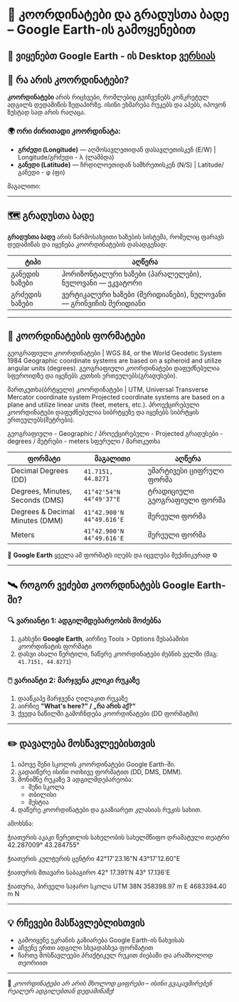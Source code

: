 # 🧭 კოორდინატები და გრადუსთა ბადე – Google Earth-ის გამოყენებით

📌 ვიყენებთ Google Earth  - ის Desktop [ვერსიას](https://www.google.com/earth/about/versions/#earth-pro)
---

## 📌 რა არის კოორდინატები?

**კოორდინატები** არის რიცხვები, რომლებიც გვიჩვენებს კონკრეტულ ადგილს დედამიწის ზედაპირზე. ისინი ეხმარება რუკებს და აპებს, იპოვონ ზუსტად სად არის რაღაცა.

### 🌍 ორი ძირითადი კოორდინატა:
- **გრძედი (Longitude)** — აღმოსავლეთიდან დასავლეთისკენ (E/W) | Longitude/გრძედი - λ (ლამბდა)
- **განედი (Latitude)** — ჩრდილოეთიდან სამხრეთისკენ (N/S) | Latitude/განედი -  φ (ფი)


მაგალითი:



---

## 🗺️ გრადუსთა ბადე

**გრადუსთა ბადე** არის წარმოსახვითი ხაზების სისტემა, რომელიც ფარავს დედამიწას და იყენება კოორდინატების დასადგენად:

| ტიპი | აღწერა |
|------|--------|
| განედის ხაზები | ჰორიზონტალური ხაზები (პარალელები), ნულოვანი — ეკვატორი |
| გრძედის ხაზები | ვერტიკალური ხაზები (მერიდიანები), ნულოვანი — გრინვიჩის მერიდიანი |

---

## 📐 კოორდინატების ფორმატები

გეოგრაფიული კოორდინატები | WGS 84, or the World Geodetic System 1984 
Geographic coordinate systems are based on a spheroid and utilize angular units (degrees).
გეოგრაფიული კოორდინატები დაფუძნებულია სფეროიდზე და იყენებს კუთხის ერთეულებს(გრადუსები).

მართკუთხა(ბრტყელი) კოორდინატები | UTM, Universal Transverse Mercator coordinate system
Projected coordinate systems are based on a plane and utilize linear units (feet, meters, etc.).
პროექცირებული კოორდინატები დაფუძნებულია სიბრტყეზე და იყენებს სიბრტყის ერთეულებს(მეტრები).

გეოგრაფიული - Geographic / პროექცირებული - Projected 
გრადუსები - degrees / მეტრები - meters 
სფერული / მართკუთხა



| ფორმატი | მაგალითი | აღწერა |
|---------|----------|--------|
| Decimal Degrees (DD) | `41.7151, 44.8271` | უმარტივესი ციფრული ფორმა |
| Degrees, Minutes, Seconds (DMS) | `41°42'54"N 44°49'37"E` | ტრადიციული გეოგრაფიული ფორმა |
| Degrees & Decimal Minutes (DMM) | `41°42.900'N 44°49.616'E` | შერეული ფორმა |
| Meters | `41°42.900'N 44°49.616'E` | შერეული ფორმა |

📌 **Google Earth** ყველა ამ ფორმატს იღებს და იცვლება მექანიკურად ⚙️

---

## 🛰️ როგორ ვეძებთ კოორდინატებს Google Earth-ში?

### 🔍 ვარიანტი 1: ადგილმდებარეობის მოძებნა
1. გახსენი **Google Earth**, აირჩიე Tools > Options შესაბამისი კოორდინატის ფორმატი
2. დასვი ახალი წერტილი, ჩაწერე კოორდინატები ძებნის ველში (მაგ: `41.7151, 44.8271`)


### 🖱️ ვარიანტი 2: მარჯვენა კლიკი რუკაზე
1. დააწკაპე მარჯვენა ღილაკით რუკაზე
2. აირჩიე **"What's here?" / „რა არის აქ?“**
3. ქვედა ნაწილში გამოჩნდება კოორდინატები (DD ფორმატში)

---

## ✏️ დავალება მოსწავლეებისთვის

1. იპოვე შენი სკოლის კოორდინატები Google Earth-ში.
2. გადაიწერე ისინი ოთხივე ფორმატით (DD, DMS, DMM).
3. მონიშნე რუკაზე 3 ადგილმდებარეობა:
   - შენი სკოლა
   - თბილისი
   - მესტია
4. დაწერე კოორდინატები და გააზიარეთ კლასიას რუკის სახით.


ამოხსნა:

ჭიათურის აკაკი წერეთლის სახელობის სახელმწიფო დრამატული თეატრი
 42.287009°
 43.284755°

ჭიათურის კულტურის ცენტრი
 42°17'23.16"N
 43°17'12.60"E

ჭიათურის მთავარი საბაგირო
 42° 17.391'N
 43° 17.136'E

 ჭიათურა, პირველი საჯარო სკოლა
UTM 38N
358398.97 m E
4683394.40 m N

---

## 💡 რჩევები მასწავლებლისთვის

- გამოიყენე ეკრანის გაზიარება Google Earth-ის ნახვისას
- აჩვენე ერთი ადგილი სხვადასხვა ფორმატით
- ჩართე მოსწავლეები პრაქტიკულ რუკით ძიებაში და არამხოლოდ თეორიით

---

📌 *კოორდინატები არ არის მხოლოდ ციფრები – ისინი გვაკავშირებენ რეალურ ადგილებთან დედამიწაზე!*
